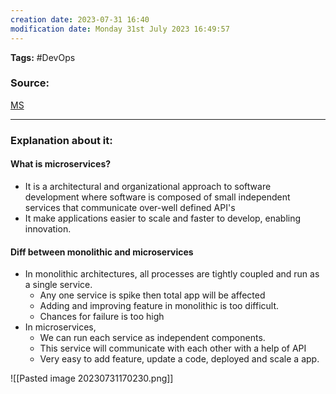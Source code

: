 ```yaml
---
creation date: 2023-07-31 16:40
modification date: Monday 31st July 2023 16:49:57
---
```


**Tags:** #DevOps 

### Source:
[MS](https://aws.amazon.com/microservices/)

--------------------------------------

### Explanation about it:

#### What is microservices?
 * It is a architectural and organizational approach to software development where software is composed of small independent services that communicate over-well defined API's
 * It make applications easier to scale and faster to develop, enabling innovation.


#### Diff between monolithic and microservices

 * In monolithic architectures, all processes are tightly coupled and run as a single service.
	 * Any one service is spike then total app will be affected
	 * Adding and improving feature in monolithic is too difficult.
	 * Chances for failure is too high
* In microservices,
	* We can run each service as independent components.
	* This service will communicate with each other with a help of API
	* Very easy to add feature, update a code, deployed and scale a app.

![[Pasted image 20230731170230.png]]


